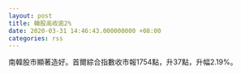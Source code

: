 ```yaml
---
layout: post
title: 韓股高收逾2%
date: 2020-03-31 14:46:43.000000000 +08:00
categories: rss
---
```


南韓股市顯著造好。首爾綜合指數收市報1754點，升37點，升幅2.19%。
